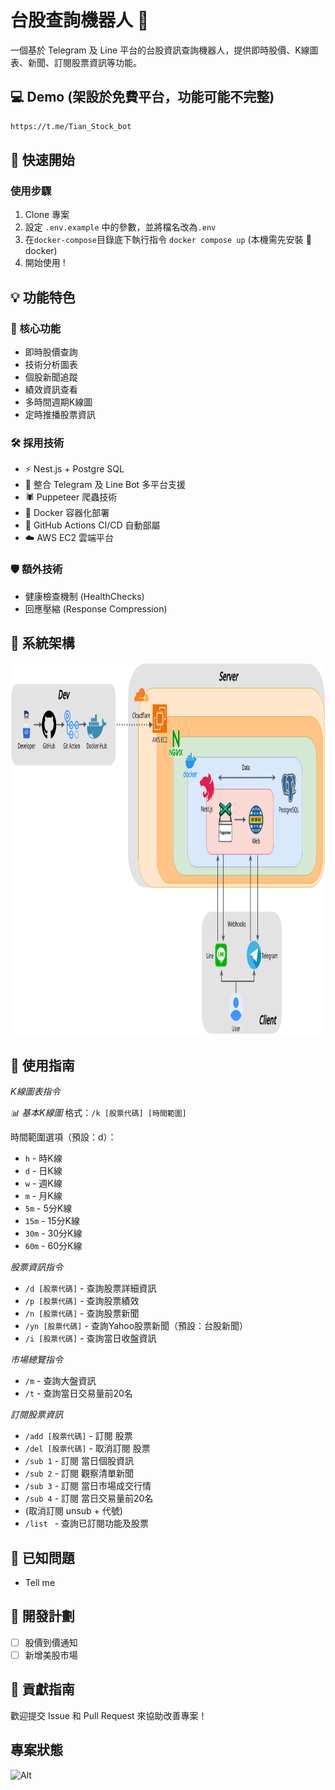 # 台股查詢機器人 🤖

一個基於 Telegram 及 Line 平台的台股資訊查詢機器人，提供即時股價、K線圖表、新聞、訂閱股票資訊等功能。

## 💻 Demo (架設於免費平台，功能可能不完整)

```cmd
https://t.me/Tian_Stock_bot
```

## 🚀 快速開始

### 使用步驟
1. Clone 專案
2. 設定 `.env.example` 中的參數，並將檔名改為`.env`
3. 在`docker-compose`目錄底下執行指令 `docker compose up` (本機需先安裝 🐳 docker)
4. 開始使用 !

## 💡 功能特色

### 🔑 核心功能
- 即時股價查詢
- 技術分析圖表
- 個股新聞追蹤
- 績效資訊查看
- 多時間週期K線圖
- 定時推播股票資訊

### 🛠️ 採用技術
- ⚡  Nest.js + Postgre SQL
- 🤖 整合 Telegram 及 Line Bot 多平台支援
- 🕷️ Puppeteer 爬蟲技術
- 🐳 Docker 容器化部署
- 🔄 GitHub Actions CI/CD 自動部屬
- ☁️ AWS EC2 雲端平台

### 🛡️ 額外技術
- 健康檢查機制 (HealthChecks)
- 回應壓縮 (Response Compression)

## 🔧 系統架構

<img src="readme/images/stock-bot-diagram.png" alt="系統架構圖" height="596" width="1000">

## 📖 使用指南

  *K線圖表指令*

  *📊 基本K線圖*
  格式：`/k [股票代碼] [時間範圍]`

  時間範圍選項（預設：d）：
  - `h` - 時K線
  - `d` - 日K線 
  - `w` - 週K線
  - `m` - 月K線
  - `5m` - 5分K線
  - `15m` - 15分K線
  - `30m` - 30分K線
  - `60m` - 60分K線

  *股票資訊指令*
  - `/d [股票代碼]` - 查詢股票詳細資訊
  - `/p [股票代碼]` - 查詢股票績效
  - `/n [股票代碼]` - 查詢股票新聞
  - `/yn [股票代碼]` - 查詢Yahoo股票新聞（預設：台股新聞）
  - `/i [股票代碼]` - 查詢當日收盤資訊

  *市場總覽指令*
  - `/m` - 查詢大盤資訊
  - `/t` - 查詢當日交易量前20名

  *訂閱股票資訊*
  - `/add [股票代碼]` - 訂閱 股票
  - `/del [股票代碼]` - 取消訂閱 股票
  - `/sub 1` - 訂閱 當日個股資訊
  - `/sub 2` - 訂閱 觀察清單新聞
  - `/sub 3` - 訂閱 當日市場成交行情
  - `/sub 4` - 訂閱 當日交易量前20名
  -  (取消訂閱 unsub + 代號)
  - `/list ` - 查詢已訂閱功能及股票

## 🚨 已知問題
- Tell me

## 📝 開發計劃
- [ ] 股價到價通知
- [ ] 新增美股市場

## 🤝 貢獻指南
歡迎提交 Issue 和 Pull Request 來協助改善專案！

## 專案狀態
![Alt](https://repobeats.axiom.co/api/embed/97e056d4e43fb413e080273a960ad80145d8abf2.svg "Repobeats analytics image")
